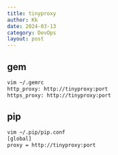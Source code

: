 ```yaml
---
title: tinyproxy
author: Kk
date: 2024-03-13
category: DevOps
layout: post
---
```


## gem

```bash
vim ~/.gemrc
http_proxy: http://tinyproxy:port
https_proxy: http://tinyproxy:port
```

## pip

```bash
vim ~/.pip/pip.conf
[global]
proxy = http://tinyproxy:port
```
